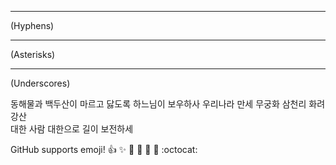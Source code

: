 ---
(Hyphens)

***
(Asterisks)

___
(Underscores)


동해물과 백두산이 마르고 닳도록 
하느님이 보우하사 우리나라 만세   <!--띄어쓰기 2번-->
무궁화 삼천리 화려 강산<br>
대한 사람 대한으로 길이 보전하세


GitHub supports emoji! 
:+1: :sparkles: :camel: :tada: 
:rocket: :metal: :octocat:

